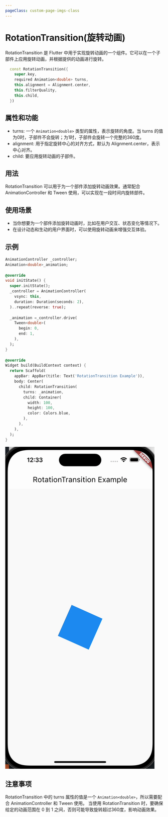 ```yaml
---
pageClass: custom-page-imgs-class
---
```


# RotationTransition(旋转动画)

RotationTransition 是 Flutter 中用于实现旋转动画的一个组件。它可以在一个子部件上应用旋转动画，并根据提供的动画进行旋转。

```dart
  const RotationTransition({
    super.key,
    required Animation<double> turns,
    this.alignment = Alignment.center,
    this.filterQuality,
    this.child,
  })
```

## 属性和功能

- turns: 一个 `Animation<double>` 类型的属性，表示旋转的角度。当 turns 的值为0时，子部件不会旋转；为1时，子部件会旋转一个完整的360度。
- alignment: 用于指定旋转中心的对齐方式，默认为 Alignment.center，表示中心对齐。
- child: 要应用旋转动画的子部件。

## 用法

RotationTransition 可以用于为一个部件添加旋转动画效果。通常配合 AnimationController 和 Tween 使用，可以实现在一段时间内旋转部件。

## 使用场景

- 当你想要为一个部件添加旋转动画时，比如在用户交互、状态变化等情况下。
- 在设计动态和生动的用户界面时，可以使用旋转动画来增强交互体验。

## 示例

```dart
AnimationController _controller;
Animation<double>_animation;

@override
void initState() {
  super.initState();
  _controller = AnimationController(
    vsync: this,
    duration: Duration(seconds: 2),
  )..repeat(reverse: true);

  _animation =_controller.drive(
    Tween<double>(
      begin: 0,
      end: 1,
    ),
  );
}

@override
Widget build(BuildContext context) {
  return Scaffold(
    appBar: AppBar(title: Text('RotationTransition Example')),
    body: Center(
      child: RotationTransition(
        turns: _animation,
        child: Container(
          width: 100,
          height: 100,
          color: Colors.blue,
        ),
      ),
    ),
  );
}
```

![RotationTransitionWidget](./imgs/RotationTransitionWidget.gif)

## 注意事项

RotationTransition 中的 turns 属性的值是一个 `Animation<double>`，所以需要配合 AnimationController 和 Tween 使用。
当使用 RotationTransition 时，要确保给定的动画范围在 0 到 1 之间，否则可能导致旋转超过360度，影响动画效果。
